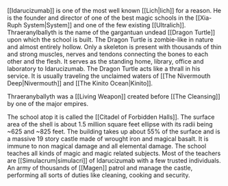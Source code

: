 [[Idarucizumab]] is one of the most well known [[Lich|lich]] for a reason. He is the founder and director of one of the best magic schools in the [[Xia-Ruph System|System]] and one of the few existing [[Ultralich]]. Thraeranylballyth is the name of the gargantuan undead [[Dragon Turtle]] upon which the school is built. The Dragon Turtle is zombie-like in nature and almost entirely hollow. Only a skeleton is present with thousands of thin and strong muscles, nerves and tendons connecting the bones to each other and the flesh. It serves as the standing home, library, office and laboratory to Idarucizumab. The Dragon Turtle acts like a thrall in his service. It is usually traveling the unclaimed waters of [[The Nivermouth Deep|Nivermouth]] and [[The Kinito Ocean|Kinito]].

Thraeranyballyth was a [[Living Weapon]] created before [[The Cleansing]] by one of the major empires.

The school atop it is called the [[Citadel of Forbidden Halls]]. The surface area of the shell is about 1.5 million square feet ellipse with its radii being ~625 and ~825 feet. The building takes up about 55% of the surface and is a massive 19 story castle made of wrought iron and magical basalt. It is immune to non magical damage and all elemental damage. The school teaches all kinds of magic and magic related subjects. Most of the teachers are [[Simulacrum|simulacri]] of Idarucizumab with a few trusted individuals. An army of thousands of [[Magen]] patrol and manage the castle, performing all sorts of duties like cleaning, cooking and security.
